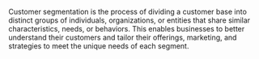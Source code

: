  Customer segmentation is the process of dividing a customer base into distinct groups of individuals, organizations,
 or entities that share similar characteristics, needs, or behaviors. This enables businesses to better understand their customers 
 and tailor their offerings, marketing, and strategies to meet the unique needs of each segment.


